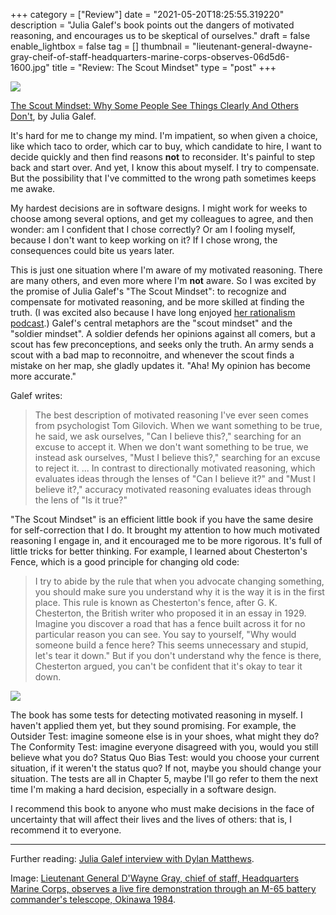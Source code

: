 +++
category = ["Review"]
date = "2021-05-20T18:25:55.319220"
description = "Julia Galef's book points out the dangers of motivated reasoning, and encourages us to be skeptical of ourselves."
draft = false
enable_lightbox = false
tag = []
thumbnail = "lieutenant-general-dwayne-gray-cheif-of-staff-headquarters-marine-corps-observes-06d5d6-1600.jpg"
title = "Review: The Scout Mindset"
type = "post"
+++

![](lieutenant-general-dwayne-gray-cheif-of-staff-headquarters-marine-corps-observes-06d5d6-1600.jpg)

[The Scout Mindset: Why Some People See Things Clearly And Others Don't](https://www.indiebound.org/book/9780735217553), by Julia Galef.

It's hard for me to change my mind. I'm impatient, so when given a choice, like which taco to order, which car to buy, which candidate to hire, I want to decide quickly and then find reasons **not** to reconsider. It's painful to step back and start over. And yet, I know this about myself. I try to compensate. But the possibility that I've committed to the wrong path sometimes keeps me awake.

My hardest decisions are in software designs. I might work for weeks to choose among several options, and get my colleagues to agree, and then wonder: am I confident that I chose correctly? Or am I fooling myself, because I don't want to keep working on it? If I chose wrong, the consequences could bite us years later.

This is just one situation where I'm aware of my motivated reasoning. There are many others, and even more where I'm **not** aware. So I was excited by the promise of Julia Galef's "The Scout Mindset": to recognize and compensate for motivated reasoning, and be more skilled at finding the truth. (I was excited also because I have long enjoyed [her rationalism podcast](http://rationallyspeakingpodcast.org/).) Galef's central metaphors are the "scout mindset" and the "soldier mindset". A soldier defends her opinions against all comers, but a scout has few preconceptions, and seeks only the truth. An army sends a scout with a bad map to reconnoitre, and whenever the scout finds a mistake on her map, she gladly updates it. "Aha! My opinion has become more accurate."

Galef writes:

> The best description of motivated reasoning I've ever seen comes from psychologist Tom Gilovich. When we want something to be true, he said, we ask ourselves, "Can I believe this?," searching for an excuse to accept it. When we don't want something to be true, we instead ask ourselves, "Must I believe this?," searching for an excuse to reject it. ... In contrast to directionally motivated reasoning, which evaluates ideas through the lenses of "Can I believe it?" and "Must I believe it?," accuracy motivated reasoning evaluates ideas through the lens of "Is it true?"

"The Scout Mindset" is an efficient little book if you have the same desire for self-correction that I do. It brought my attention to how much motivated reasoning I engage in, and it encouraged me to be more rigorous. It's full of little tricks for better thinking. For example, I learned about Chesterton's Fence, which is a good principle for changing old code:

> I try to abide by the rule that when you advocate changing something, you should make sure you understand why it is the way it is in the first place. This rule is known as Chesterton's fence, after G. K. Chesterton, the British writer who proposed it in an essay in 1929. Imagine you discover a road that has a fence built across it for no particular reason you can see. You say to yourself, "Why would someone build a fence here? This seems unnecessary and stupid, let's tear it down." But if you don't understand why the fence is there, Chesterton argued, you can't be confident that it's okay to tear it down.

![](scout-mindset.jpeg)

The book has some tests for detecting motivated reasoning in myself. I haven't applied them yet, but they sound promising. For example, the Outsider Test: imagine someone else is in your shoes, what might they do? The Conformity Test: imagine everyone disagreed with you, would you still believe what you do? Status Quo Bias Test: would you choose your current situation, if it weren't the status quo? If not, maybe you should change your situation. The tests are all in Chapter 5, maybe I'll go refer to them the next time I'm making a hard decision, especially in a software design.

I recommend this book to anyone who must make decisions in the face of uncertainty that will affect their lives and the lives of others: that is, I recommend it to everyone.

***

Further reading: [Julia Galef interview with Dylan Matthews](https://www.vox.com/future-perfect/22410374/julia-galef-book-scout-mindset-interview-think).


Image: [Lieutenant General D'Wayne Gray, chief of staff, Headquarters Marine Corps, observes a live fire demonstration through an M-65 battery commander's telescope, Okinawa 1984](https://nara.getarchive.net/media/lieutenant-general-dwayne-gray-cheif-of-staff-headquarters-marine-corps-observes-06d5d6).
